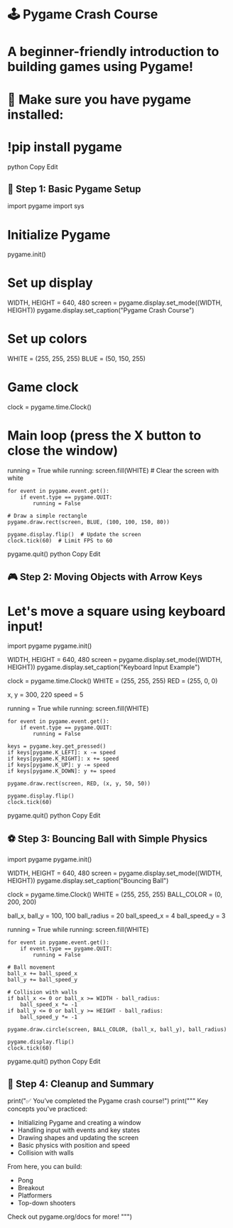 # 🕹️ Pygame Crash Course
# A beginner-friendly introduction to building games using Pygame!

# 📌 Make sure you have pygame installed:
# !pip install pygame
python
Copy
Edit
## 🧱 Step 1: Basic Pygame Setup

import pygame
import sys

# Initialize Pygame
pygame.init()

# Set up display
WIDTH, HEIGHT = 640, 480
screen = pygame.display.set_mode((WIDTH, HEIGHT))
pygame.display.set_caption("Pygame Crash Course")

# Set up colors
WHITE = (255, 255, 255)
BLUE = (50, 150, 255)

# Game clock
clock = pygame.time.Clock()

# Main loop (press the X button to close the window)
running = True
while running:
    screen.fill(WHITE)  # Clear the screen with white
    
    for event in pygame.event.get():
        if event.type == pygame.QUIT:
            running = False
    
    # Draw a simple rectangle
    pygame.draw.rect(screen, BLUE, (100, 100, 150, 80))
    
    pygame.display.flip()  # Update the screen
    clock.tick(60)  # Limit FPS to 60

pygame.quit()
python
Copy
Edit
## 🎮 Step 2: Moving Objects with Arrow Keys

# Let's move a square using keyboard input!

import pygame
pygame.init()

WIDTH, HEIGHT = 640, 480
screen = pygame.display.set_mode((WIDTH, HEIGHT))
pygame.display.set_caption("Keyboard Input Example")

clock = pygame.time.Clock()
WHITE = (255, 255, 255)
RED = (255, 0, 0)

x, y = 300, 220
speed = 5

running = True
while running:
    screen.fill(WHITE)
    
    for event in pygame.event.get():
        if event.type == pygame.QUIT:
            running = False
            
    keys = pygame.key.get_pressed()
    if keys[pygame.K_LEFT]: x -= speed
    if keys[pygame.K_RIGHT]: x += speed
    if keys[pygame.K_UP]: y -= speed
    if keys[pygame.K_DOWN]: y += speed

    pygame.draw.rect(screen, RED, (x, y, 50, 50))
    
    pygame.display.flip()
    clock.tick(60)

pygame.quit()
python
Copy
Edit
## ⚽ Step 3: Bouncing Ball with Simple Physics

import pygame
pygame.init()

WIDTH, HEIGHT = 640, 480
screen = pygame.display.set_mode((WIDTH, HEIGHT))
pygame.display.set_caption("Bouncing Ball")

clock = pygame.time.Clock()
WHITE = (255, 255, 255)
BALL_COLOR = (0, 200, 200)

ball_x, ball_y = 100, 100
ball_radius = 20
ball_speed_x = 4
ball_speed_y = 3

running = True
while running:
    screen.fill(WHITE)

    for event in pygame.event.get():
        if event.type == pygame.QUIT:
            running = False
    
    # Ball movement
    ball_x += ball_speed_x
    ball_y += ball_speed_y

    # Collision with walls
    if ball_x <= 0 or ball_x >= WIDTH - ball_radius:
        ball_speed_x *= -1
    if ball_y <= 0 or ball_y >= HEIGHT - ball_radius:
        ball_speed_y *= -1

    pygame.draw.circle(screen, BALL_COLOR, (ball_x, ball_y), ball_radius)
    
    pygame.display.flip()
    clock.tick(60)

pygame.quit()
python
Copy
Edit
## 🧼 Step 4: Cleanup and Summary

print("✅ You’ve completed the Pygame crash course!")
print("""
Key concepts you've practiced:
- Initializing Pygame and creating a window
- Handling input with events and key states
- Drawing shapes and updating the screen
- Basic physics with position and speed
- Collision with walls

From here, you can build:
- Pong
- Breakout
- Platformers
- Top-down shooters

Check out pygame.org/docs for more!
""")

